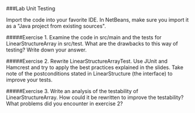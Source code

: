 ###Lab Unit Testing

Import the code into your favorite IDE. In NetBeans, make sure 
you import it as a "Java project from existing sources".

#####Exercise 1.
Examine the code in src/main and the tests for 
LinearStructureArray in src/test. What are the drawbacks to 
this way of testing? Write down your answer.

#####Exercise 2.
Rewrite LinearStructureArrayTest. Use JUnit and Hamcrest and 
try to apply the best practices explained in the slides. Take note 
of the postconditions stated in LinearStructure (the interface) 
to improve your tests.

#####Exercise 3.
Write an analysis of the testability of LinearStructureArray. How 
could it be rewritten to improve the testability? What problems did 
you encounter in exercise 2?